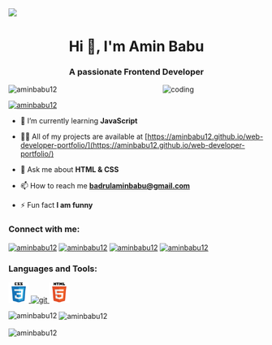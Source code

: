 <img width="300" src="https://encrypted-tbn0.gstatic.com/images?q=tbn:ANd9GcTVbWdc_oA0LHbaDHIgeUL3xDBOrvTTVXS2prr5wLHB9w&s">
<h1 align="center">Hi 👋, I'm Amin Babu</h1>
<h3 align="center">A passionate Frontend Developer</h3>
<img align="right" alt="coding" width="200" src="https://lordicon.com/icons/wired/flat/743-web-code.gif">

<p align="left"> <img src="https://komarev.com/ghpvc/?username=aminbabu12&label=Profile%20views&color=0e75b6&style=flat" alt="aminbabu12" /> </p>

<p align="left"> <a href="https://twitter.com/aminbabu12" target="blank"><img src="https://img.shields.io/twitter/follow/aminbabu12?logo=twitter&style=for-the-badge" alt="aminbabu12" /></a> </p>

- 🌱 I’m currently learning **JavaScript**

- 👨‍💻 All of my projects are available at [https://aminbabu12.github.io/web-developer-portfolio/](https://aminbabu12.github.io/web-developer-portfolio/)

- 💬 Ask me about **HTML & CSS**

- 📫 How to reach me **badrulaminbabu@gmail.com**

- ⚡ Fun fact **I am funny**

<h3 align="left">Connect with me:</h3>
<p align="left">
<a href="https://twitter.com/aminbabu12" target="blank"><img align="center" src="https://raw.githubusercontent.com/rahuldkjain/github-profile-readme-generator/master/src/images/icons/Social/twitter.svg" alt="aminbabu12" height="30" width="40" /></a>
<a href="https://linkedin.com/in/aminbabu12" target="blank"><img align="center" src="https://raw.githubusercontent.com/rahuldkjain/github-profile-readme-generator/master/src/images/icons/Social/linked-in-alt.svg" alt="aminbabu12" height="30" width="40" /></a>
<a href="https://fb.com/aminbabu12" target="blank"><img align="center" src="https://raw.githubusercontent.com/rahuldkjain/github-profile-readme-generator/master/src/images/icons/Social/facebook.svg" alt="aminbabu12" height="30" width="40" /></a>
<a href="https://instagram.com/aminbabu12" target="blank"><img align="center" src="https://raw.githubusercontent.com/rahuldkjain/github-profile-readme-generator/master/src/images/icons/Social/instagram.svg" alt="aminbabu12" height="30" width="40" /></a>
</p>

<h3 align="left">Languages and Tools:</h3>
<p align="left"> <a href="https://www.w3schools.com/css/" target="_blank" rel="noreferrer"> <img src="https://raw.githubusercontent.com/devicons/devicon/master/icons/css3/css3-original-wordmark.svg" alt="css3" width="40" height="40"/> </a> <a href="https://git-scm.com/" target="_blank" rel="noreferrer"> <img src="https://www.vectorlogo.zone/logos/git-scm/git-scm-icon.svg" alt="git" width="40" height="40"/> </a> <a href="https://www.w3.org/html/" target="_blank" rel="noreferrer"> <img src="https://raw.githubusercontent.com/devicons/devicon/master/icons/html5/html5-original-wordmark.svg" alt="html5" width="40" height="40"/> </a> </p>

<p><img align="left" src="https://github-readme-stats.vercel.app/api/top-langs?username=aminbabu12&show_icons=true&locale=en&layout=compact" alt="aminbabu12" /></p>

<p>&nbsp;<img align="center" src="https://github-readme-stats.vercel.app/api?username=aminbabu12&show_icons=true&locale=en" alt="aminbabu12" /></p>

<p><img align="center" src="https://github-readme-streak-stats.herokuapp.com/?user=aminbabu12&" alt="aminbabu12" /></p>
